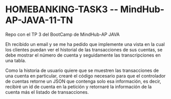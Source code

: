 # HOMEBANKING-TASK3 -- MindHub-AP-JAVA-11-TN 
Repo con el TP 3 del BootCamp de MindHub-AP JAVA

Eh recibido un email y se me ha pedido que implemente una vista en la cual los clientes puedan ver el historial de las transacciones de sus cuentas, se debe mostrar el número de cuenta y seguidamente las transcripciones en una tabla.

Como la historia de usuario quiere que se muestren las transacciones de una cuenta en particular, crearé el código necesario para que el controlador de cuentas retorne un JSON que contenga solo esa información, es decir, recibiré un id de cuenta en la petición y retornaré la información de la cuenta más el listado de transacciones.
